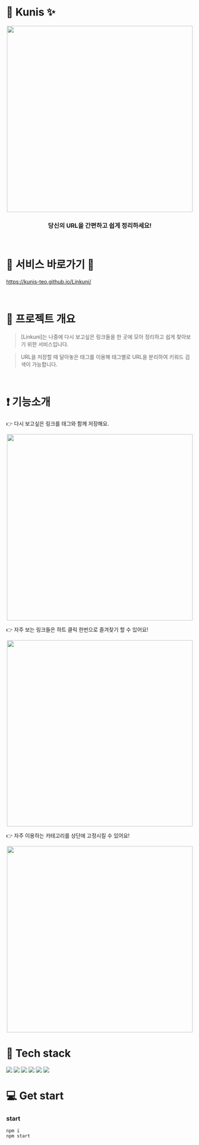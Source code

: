 # :paperclip: Kunis :sparkles:

<p align="center" width="500px"><img src="https://user-images.githubusercontent.com/100752008/187191290-ad33b746-803d-4db7-aadb-cb204eea5017.png" width="500px"><p>

### <p align="center">당신의 URL을 간편하고 쉽게 정리하세요!<p>

<br>

# :sparkling_heart: 서비스 바로가기 :sparkling_heart:

https://kunis-teo.github.io/Linkuni/

<br>

# :dizzy: 프로젝트 개요

> [Linkuni]는 나중에 다시 보고싶은 링크들을 한 곳에 모아 정리하고 쉽게 찾아보기 위한 서비스입니다.

> URL을 저장할 때 달아놓은 태그를 이용해 태그별로 URL을 분리하여 키워드 검색이 가능합니다.

<br/>

# :exclamation: 기능소개

:point_right: 다시 보고싶은 링크를 태그와 함께 저장해요.

<p align="center"><img src="https://user-images.githubusercontent.com/40374023/187209314-c6f6602d-d741-474e-be7a-c416085267a3.png" width="500px"></p>

:point_right: 자주 보는 링크들은 하트 클릭 한번으로 즐겨찾기 할 수 있어요!

<p align="center"><img src="https://user-images.githubusercontent.com/40374023/187210236-e4d63bb7-fdf2-4b06-b996-16d130427a37.gif" width="500px"></p>

:point_right: 자주 이용하는 카테고리를 상단에 고정시킬 수 있어요!

<p align="center"><img src="https://user-images.githubusercontent.com/40374023/187210271-ad15cfea-c411-433a-ae81-709bd3487137.gif" width="500px"></p>

# :balloon: Tech stack

<img src="https://img.shields.io/badge/-React-61DAFB?logo=react&logoColor=white&style=for-the-badge"/>

<img src="https://img.shields.io/badge/-Recoil-61DAFB?logo=recoil&logoColor=white&style=for-the-badge"/>

<img src="https://img.shields.io/badge/Styled_Components-DB7093?style=for-the-badge&logo=styledcomponents&logoColor=white"/>

<img src="https://img.shields.io/badge/Axios-5A29E4?style=for-the-badge&logo=Axios&logoColor=white"/>

<img src="https://img.shields.io/badge/EsLint-4B32C3?style=for-the-badge&logo=eslint&logoColor=white"/>

<img src="https://img.shields.io/badge/Prettier-F7B93E?style=for-the-badge&logo=prettier&logoColor=white"/>

# :computer: Get start

### start

```
npm i
npm start
```
